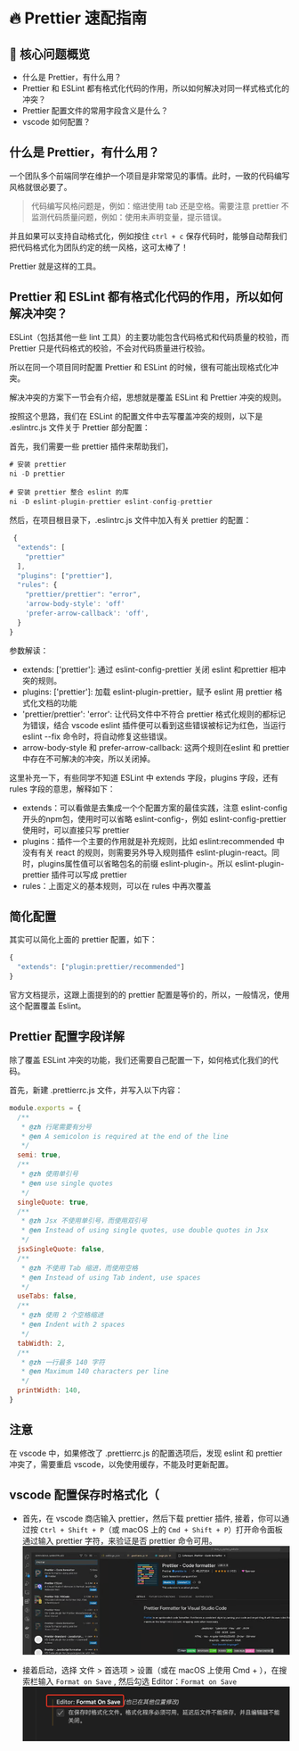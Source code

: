 # 🔥 Prettier 速配指南

## 🚀 核心问题概览

- 什么是 Prettier，有什么用？
- Prettier 和 ESLint 都有格式化代码的作用，所以如何解决对同一样式格式化的冲突？
- Prettier 配置文件的常用字段含义是什么？
- vscode 如何配置？

## 什么是 Prettier，有什么用？ 

一个团队多个前端同学在维护一个项目是非常常见的事情。此时，一致的代码编写风格就很必要了。

>代码编写风格问题是，例如：缩进使用 tab 还是空格。需要注意 prettier 不监测代码质量问题，例如：使用未声明变量，提示错误。

并且如果可以支持自动格式化，例如按住 `ctrl + c` 保存代码时，能够自动帮我们把代码格式化为团队约定的统一风格，这可太棒了！

Prettier 就是这样的工具。


## Prettier 和 ESLint 都有格式化代码的作用，所以如何解决冲突？


ESLint（包括其他一些 lint 工具）的主要功能包含代码格式和代码质量的校验，而 Prettier 只是代码格式的校验，不会对代码质量进行校验。

所以在同一个项目同时配置 Prettier 和 ESLint 的时候，很有可能出现格式化冲突。


解决冲突的方案下一节会有介绍，思想就是覆盖 ESLint 和 Prettier 冲突的规则。

按照这个思路，我们在 ESLint 的配置文件中去写覆盖冲突的规则，以下是 .eslintrc.js 文件关于 Prettier 部分配置：

首先，我们需要一些 prettier 插件来帮助我们，

```javascript
# 安装 prettier
ni -D prettier

# 安装 prettier 整合 eslint 的库
ni -D eslint-plugin-prettier eslint-config-prettier
```

然后，在项目根目录下，.eslintrc.js 文件中加入有关 prettier 的配置：

```Javascript
 {
  "extends": [
    "prettier"
  ],
  "plugins": ["prettier"],
  "rules": {
    "prettier/prettier": "error",
    'arrow-body-style': 'off'
    'prefer-arrow-callback': 'off',
  }
}
```
参数解读：
- extends: ['prettier']: 通过 eslint-config-prettier 关闭 eslint 和prettier 相冲突的规则。
- plugins: ['prettier']: 加载 eslint-plugin-prettier，赋予 eslint 用 prettier 格式化文档的功能
- 'prettier/prettier': 'error': 让代码文件中不符合 prettier 格式化规则的都标记为错误，结合 vscode eslint 插件便可以看到这些错误被标记为红色，当运行 eslint --fix 命令时，将自动修复这些错误。
- arrow-body-style 和 prefer-arrow-callback: 这两个规则在eslint 和 prettier 中存在不可解决的冲突，所以关闭掉。

这里补充一下，有些同学不知道 ESLint 中 extends 字段，plugins 字段，还有 rules 字段的意思，解释如下：

- extends：可以看做是去集成一个个配置方案的最佳实践，注意 eslint-config 开头的npm包，使用时可以省略 eslint-config-，例如 eslint-config-prettier 使用时，可以直接只写 prettier
- plugins：插件一个主要的作用就是补充规则，比如 eslint:recommended 中没有有关 react 的规则，则需要另外导入规则插件 eslint-plugin-react。同时，plugins属性值可以省略包名的前缀 eslint-plugin-。所以 eslint-plugin-prettier 插件可以写成 prettier
- rules：上面定义的基本规则，可以在 rules 中再次覆盖

## 简化配置

其实可以简化上面的 prettier 配置，如下：
```javascript
{
  "extends": ["plugin:prettier/recommended"]
}
```

官方文档提示，这跟上面提到的的 prettier 配置是等价的，所以，一般情况，使用这个配置覆盖 Eslint。

## Prettier 配置字段详解

除了覆盖 ESLint 冲突的功能，我们还需要自己配置一下，如何格式化我们的代码。

首先，新建 .prettierrc.js 文件，并写入以下内容：

```javascript
module.exports = {
  /**
   * @zh 行尾需要有分号
   * @en A semicolon is required at the end of the line
   */
  semi: true,
  /**
   * @zh 使用单引号
   * @en use single quotes
   */
  singleQuote: true,
  /**
   * @zh Jsx 不使用单引号，而使用双引号
   * @en Instead of using single quotes, use double quotes in Jsx
   */
  jsxSingleQuote: false,
  /**
   * @zh 不使用 Tab 缩进，而使用空格
   * @en Instead of using Tab indent, use spaces
   */
  useTabs: false,
  /**
   * @zh 使用 2 个空格缩进
   * @en Indent with 2 spaces
   */
  tabWidth: 2,
  /**
   * @zh 一行最多 140 字符
   * @en Maximum 140 characters per line
   */
  printWidth: 140,
}
```


## 注意

在 vscode 中，如果修改了 .prettierrc.js 的配置选项后，发现 eslint 和 prettier 冲突了，需要重启 vscode，以免使用缓存，不能及时更新配置。

## vscode 配置保存时格式化（

- 首先，在 vscode 商店输入 prettier，然后下载 prettier 插件, 接着，你可以通过按 `Ctrl + Shift + P`（或 macOS 上的 `Cmd + Shift + P`）打开命令面板通过输入 prettier 字符，来验证是否 prettier 命令可用。
![alt text](./images/vscode-prettier.png)

- 接着启动，选择 文件 > 首选项 > 设置（或在 macOS 上使用 Cmd + ），在搜索栏输入 `Format on Save` , 然后勾选 Editor：`Format on Save`
![alt text](./images/format-on-save.png)


